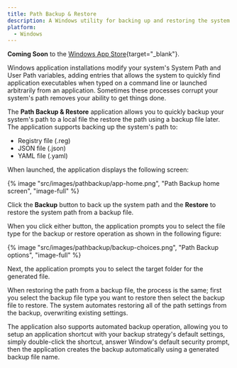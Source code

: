 ```yaml
---
title: Path Backup & Restore
description: A Windows utility for backing up and restoring the system's Path (System and User Path).
platform: 
  - Windows
---
```


**Coming Soon** to the [Windows App Store](https://apps.microsoft.com/home){target="_blank"}.

Windows application installations modify your system's System Path and User Path variables, adding entries that allows the system to quickly find application executables when typed on a command line or launched arbitrarily from an application. Sometimes these processes corrupt your system's path removes your ability to get things done.

The **Path Backup & Restore** application allows you to quickly backup your system's path to a local file the restore the path using a backup file later. The application supports backing up the system's path to:

+ Registry file (.reg)
+ JSON file (.json)
+ YAML file (.yaml)

When launched, the application displays the following screen:

{% image "src/images/pathbackup/app-home.png", "Path Backup home screen", "image-full" %}

Click the **Backup** button to back up the system path and the **Restore** to restore the system path from a backup file. 

When you click either button, the application prompts you to select the file type for the backup or restore operation as shown in the following figure:

{% image "src/images/pathbackup/backup-choices.png", "Path Backup options", "image-full" %}

Next, the application prompts you to select the target folder for the generated file. 

When restoring the path from a backup file, the process is the same; first you select the backup file type you want to restore then select the backup file to restore. The system automates restoring all of the path settings from the backup, overwriting existing settings.

The application also supports automated backup operation, allowing you to setup an application shortcut with your backup strategy's default settings, simply double-click the shortcut, answer Window's default security prompt, then the application creates the backup automatically using a generated backup file name.
